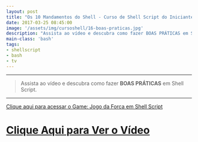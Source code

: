 ```yaml
---
layout: post
title: "Os 10 Mandamentos do Shell - Curso de Shell Script do Iniciante ao Avançado"
date: 2017-03-25 08:45:00
image: '/assets/img/cursoshell/16-boas-praticas.jpg'
description: "Assista ao vídeo e descubra como fazer BOAS PRÁTICAS em Shell Script."
main-class: 'bash'
tags:
- shellscript
- bash
- tv
---
```


***

> Assista ao vídeo e descubra como fazer __BOAS PRÁTICAS__ em Shell Script.

***

[Clique aqui para acessar o Game: Jogo da Forca em Shell Script](http://terminalroot.com.br/2015/08/jogo-da-forca-em-shell-script.html)


# [Clique Aqui para Ver o Vídeo](https://www.youtube.com/watch?v=2MK3CNBAAio)


<script async src="https://pagead2.googlesyndication.com/pagead/js/adsbygoogle.js"></script>

<!-- Informat -->
<ins class="adsbygoogle"
 style="display:block"
 data-ad-client="ca-pub-2838251107855362"
 data-ad-slot="2327980059"
 data-ad-format="auto"
 data-full-width-responsive="true"></ins>

<script>
(adsbygoogle = window.adsbygoogle || []).push({});
</script>

